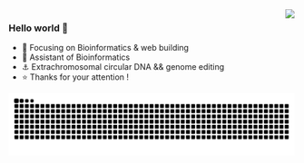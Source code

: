 


<img align="right" src="https://github-readme-stats.vercel.app/api?username=panxiaoguang&show_icons=true&icon_color=CE1D2D&text_color=718096&bg_color=ffffff&hide_title=true" />

### Hello world 👋

- :orange_book: Focusing on Bioinformatics & web building
- :hammer: Assistant of Bioinformatics
- :anchor: Extrachromosomal circular DNA && genome editing
- :star: Thanks for your attention !

<img align="center" src=https://raw.githubusercontent.com/panxiaoguang/panxiaoguang/output/github-contribution-grid-snake.svg />

